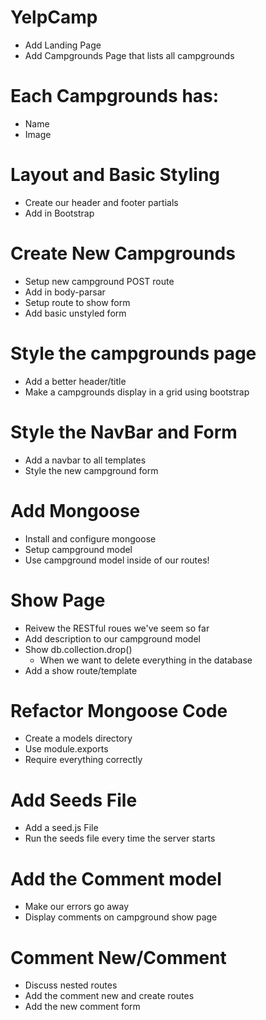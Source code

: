 # YelpCamp
* Add Landing Page
* Add Campgrounds Page that lists all campgrounds

# Each Campgrounds has:
* Name
* Image

# Layout and Basic Styling
* Create our header and footer partials
* Add in Bootstrap

# Create New Campgrounds
* Setup new campground POST route
* Add in body-parsar
* Setup route to show form
* Add basic unstyled form

# Style the campgrounds page
* Add a better header/title
* Make a campgrounds display in a grid using bootstrap

# Style the NavBar and Form
* Add a navbar to all templates
* Style the new campground form

# Add Mongoose
* Install and configure mongoose
* Setup campground model
* Use campground model inside of our routes!

# Show Page
* Reivew the RESTful roues we've seem so far
* Add description to our campground model
* Show db.collection.drop()
    * When we want to delete everything in the database
* Add a show route/template

# Refactor Mongoose Code
* Create a models directory 
* Use module.exports
* Require everything correctly

# Add Seeds File
* Add a seed.js File
* Run the seeds file every time the server starts

# Add the Comment model
* Make our errors go away
* Display comments on campground show page

# Comment New/Comment
* Discuss nested routes
* Add the comment new and create routes
* Add the new comment form